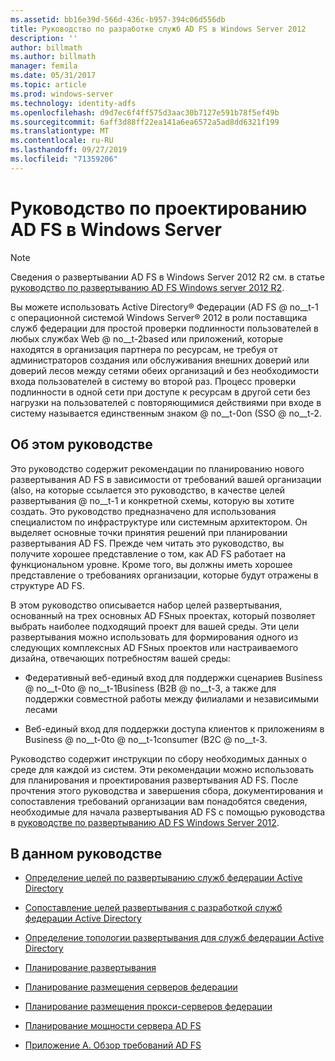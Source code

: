 ```yaml
---
ms.assetid: bb16e39d-566d-436c-b957-394c06d556db
title: Руководство по разработке служб AD FS в Windows Server 2012
description: ''
author: billmath
ms.author: billmath
manager: femila
ms.date: 05/31/2017
ms.topic: article
ms.prod: windows-server
ms.technology: identity-adfs
ms.openlocfilehash: d9d7ec6f4ff575d3aac30b7127e591b78f5ef49b
ms.sourcegitcommit: 6aff3d88ff22ea141a6ea6572a5ad8dd6321f199
ms.translationtype: MT
ms.contentlocale: ru-RU
ms.lasthandoff: 09/27/2019
ms.locfileid: "71359206"
---
```

# <a name="ad-fs-design-guide-in-windows-server"></a>Руководство по проектированию AD FS в Windows Server 


  
> [!NOTE]  
> Сведения о развертывании AD FS в Windows Server 2012 R2 см. в статье [руководство по развертыванию AD FS Windows server 2012 R2](../../ad-fs/deployment/Windows-Server-2012-R2-AD-FS-Deployment-Guide.md).  
  
Вы можете использовать Active Directory® Федерации \(AD FS @ no__t-1 с операционной системой Windows Server® 2012 в роли поставщика служб федерации для простой проверки подлинности пользователей в любых службах Web @ no__t-2based или приложений, которые находятся в организация партнера по ресурсам, не требуя от администраторов создания или обслуживания внешних доверий или доверий лесов между сетями обеих организаций и без необходимости входа пользователей в систему во второй раз. Процесс проверки подлинности в одной сети при доступе к ресурсам в другой сети без нагрузки на пользователей с повторяющимися действиями при входе в систему называется единственным знаком @ no__t-0on \(SSO @ no__t-2.  
  
## <a name="about-this-guide"></a>Об этом руководстве  
Это руководство содержит рекомендации по планированию нового развертывания AD FS в зависимости от требований вашей организации \(also, на которые ссылается это руководство, в качестве целей развертывания @ no__t-1 и конкретной схемы, которую вы хотите создать. Это руководство предназначено для использования специалистом по инфраструктуре или системным архитектором. Он выделяет основные точки принятия решений при планировании развертывания AD FS. Прежде чем читать это руководство, вы получите хорошее представление о том, как AD FS работает на функциональном уровне. Кроме того, вы должны иметь хорошее представление о требованиях организации, которые будут отражены в структуре AD FS.  
  
В этом руководство описывается набор целей развертывания, основанный на трех основных AD FSных проектах, который позволяет выбрать наиболее подходящий проект для вашей среды. Эти цели развертывания можно использовать для формирования одного из следующих комплексных AD FSных проектов или настраиваемого дизайна, отвечающих потребностям вашей среды:  
  
-   Федеративный веб-единый вход для поддержки сценариев Business @ no__t-0to @ no__t-1Business \(B2B @ no__t-3, а также для поддержки совместной работы между филиалами и независимыми лесами  
  
-   Веб-единый вход для поддержки доступа клиентов к приложениям в Business @ no__t-0to @ no__t-1consumer \(B2C @ no__t-3.  
  
Руководство содержит инструкции по сбору необходимых данных о среде для каждой из систем. Эти рекомендации можно использовать для планирования и проектирования развертывания AD FS. После прочтения этого руководства и завершения сбора, документирования и сопоставления требований организации вам понадобятся сведения, необходимые для начала развертывания AD FS с помощью руководства в [руководстве по развертыванию AD FS Windows Server 2012](../../ad-fs/deployment/Windows-Server-2012-AD-FS-Deployment-Guide.md).  
  
## <a name="in-this-guide"></a>В данном руководстве  
  
-   [Определение целей по развертыванию служб федерации Active Directory](Identifying-Your-AD-FS-Deployment-Goals.md)  
  
-   [Сопоставление целей развертывания с разработкой служб федерации Active Directory](Mapping-Your-Deployment-Goals-to-an-AD-FS-Design.md)  
  
-   [Определение топологии развертывания для служб федерации Active Directory](Determine-Your-AD-FS-Deployment-Topology.md)  
  
-   [Планирование развертывания](Planning-Your-Deployment.md)  
  
-   [Планирование размещения серверов федерации](Planning-Federation-Server-Placement.md)  
  
-   [Планирование размещения прокси-серверов федерации](Planning-Federation-Server-Proxy-Placement.md)  
  
-   [Планирование мощности сервера AD FS](Planning-for-AD-FS-Server-Capacity.md)  
  
-   [Приложение А. Обзор требований AD FS](Appendix-A--Reviewing-AD-FS-Requirements.md)  
  

